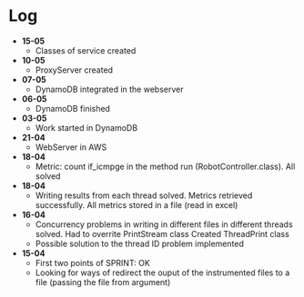 # Log

- **15-05**
  - Classes of service created
- **10-05**
  - ProxyServer created
- **07-05**
  - DynamoDB integrated in the webserver
- **06-05**
  - DynamoDB finished
- **03-05**
  - Work started in DynamoDB
- **21-04**
  - WebServer in AWS
- **18-04**
  - Metric: count if_icmpge in the method run (RobotController.class). All solved
- **18-04**
  - Writing results from each thread solved. Metrics retrieved successfully. All metrics stored in a file (read in excel)
- **16-04**
  - Concurrency problems in writing in different files in different threads solved. Had to overrite PrintStream class Created ThreadPrint class 
  - Possible solution to the thread ID problem implemented
- **15-04**
  - First two points of SPRINT: OK
  - Looking for ways of redirect the ouput of the instrumented files to a file (passing the file from argument)
